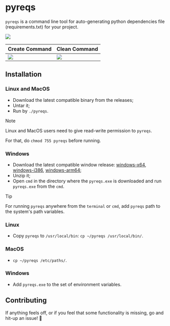 # pyreqs

`pyreqs` is a command line tool for auto-generating python dependencies file (requirements.txt) for your project.

![](https://i.imgur.com/FaYjTro.png)

| Create Command | Clean Command |
| --- | --- |
| ![](https://i.imgur.com/73bduN1.png) | ![](https://i.imgur.com/FV6kyLq.png) |


## Installation

### Linux and MacOS

- Download the latest compatible binary from the releases;
- Untar it;
- Run by `./pyreqs`.

> [!NOTE]
> Linux and MacOS users need to give read-write permission to `pyreqs`.
> 
> For that, do `chmod 755 pyreqs` before running.


### Windows

- Download the latest compatible window release: [windows-x64](https://github.com/arnavrneo/pyreqs/releases/download/v1.2.2/pyreqs_Windows_x86_64.zip), [windows-i386](https://github.com/arnavrneo/pyreqs/releases/download/v1.2.2/pyreqs_Windows_i386.zip), [windows-arm64](https://github.com/arnavrneo/pyreqs/releases/download/v1.2.2/pyreqs_Windows_arm64.zip);
- Unzip it;
- Open `cmd` in the directory where the `pyreqs.exe` is downloaded and run `pyreqs.exe` from the `cmd`.


> [!TIP]
> For running `pyreqs` anywhere from the `terminal` or `cmd`, add `pyreqs` path to the system's path variables.
> ### Linux
> - Copy `pyreqs` to `/usr/local/bin`: `cp ~/pyreqs /usr/local/bin/`.
> ### MacOS
> - `cp ~/pyreqs /etc/paths/`.
> ### Windows
> - Add `pyreqs.exe` to the set of environment variables.

## Contributing

If anything feels off, or if you feel that some functionality is missing, go and hit-up an issue! 🌟


